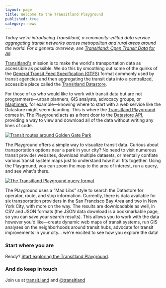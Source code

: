 ```yaml
---
layout: page
title: Welcome to the Transitland Playground
published: true
category: news
---
```


*Today we're introducing Transitland, a community-edited data service aggregating transit networks across metropolitan and rural areas around the world. For a general overview, see [Transitland: Open Transit Data for All](/blog/transitland-open-transit-data-for-all/).*

[Transitland's](http://transit.land) mission is to make the world's transportation data as accessible as possible. We do this by smoothing out some of the quirks of the [General Transit Feed Specification (GTFS)](https://developers.google.com/transit/gtfs) format commonly used by transit agencies and then aggregating the transit data into a centralized, accessible place called the [Transitland Datastore](https://transit.land/how-it-works/#/1).

For those of us who would like to work with transit data but are not programmers&mdash;urban planners, GIS analysts, advocacy groups, or [Maptimers](http://maptime.io/), for example&mdash;knowing where to start with a web service like the Datastore might seem daunting. This is where the [Transitland Playground](https://transit.land/playground/) comes in. The Playground acts as a front door to the [Datastore API](https://github.com/transitland/transitland-datastore#api-endpoints), providing a way to view and download all of the data without writing any lines of code.

<!-- more -->

[![Transit routes around Golden Gate Park](https://s3.amazonaws.com/assets-staging.mapzen.com/images/welcome-to-the-transitland-playground/Playground_routes.png)](https://transit.land/playground)

The Playground offers a simple way to visualize transit data. Curious about transportation options near a park in your city? No need to visit numerous transit provider websites, download multiple datasets, or mentally conflate various transit system maps just to understand how it all fits together. Using the Playground, you can zoom the map to the area of interest, run a query, and see what's there.

[![The Transitland Playground query format](https://s3.amazonaws.com/assets-staging.mapzen.com/images/welcome-to-the-transitland-playground/Playground_query.png)](https://transit.land/playground)

The Playground uses a "Mad Libs" style to search the Datastore for operator, route, and stop information. Currently, there is data available for six transportation providers in the San Francisco Bay Area and two in New York City, with more on the way. The results are downloadable as well, in CSV and JSON formats (the JSON data download is a bookmarkable page, so you can save your search results). This allows you to work with the data however you'd like&mdash;create dynamic web maps of transit systems, run GIS analyses on the neighborhoods around transit hubs, advocate for transit improvements in your city&hellip; we're excited to see how you explore the data!

### Start where you are

Ready? [Start exploring the Transitland Playground](https://transit.land/playground).

### And do keep in touch

Join us at [transit.land](https://transit.land) and [@transitland](https://twitter.com/transitland)
